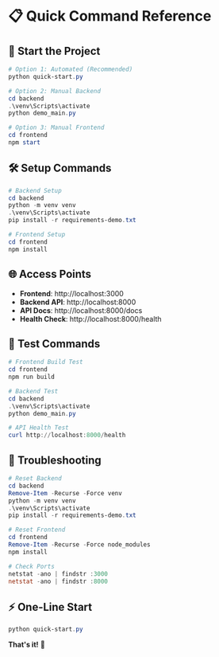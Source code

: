# 📋 Quick Command Reference

## 🚀 **Start the Project**
```powershell
# Option 1: Automated (Recommended)
python quick-start.py

# Option 2: Manual Backend
cd backend
.\venv\Scripts\activate
python demo_main.py

# Option 3: Manual Frontend
cd frontend
npm start
```

## 🛠️ **Setup Commands**
```powershell
# Backend Setup
cd backend
python -m venv venv
.\venv\Scripts\activate
pip install -r requirements-demo.txt

# Frontend Setup
cd frontend
npm install
```

## 🌐 **Access Points**
- **Frontend**: http://localhost:3000
- **Backend API**: http://localhost:8000
- **API Docs**: http://localhost:8000/docs
- **Health Check**: http://localhost:8000/health

## 🧪 **Test Commands**
```powershell
# Frontend Build Test
cd frontend
npm run build

# Backend Test
cd backend
.\venv\Scripts\activate
python demo_main.py

# API Health Test
curl http://localhost:8000/health
```

## 🔧 **Troubleshooting**
```powershell
# Reset Backend
cd backend
Remove-Item -Recurse -Force venv
python -m venv venv
.\venv\Scripts\activate
pip install -r requirements-demo.txt

# Reset Frontend
cd frontend
Remove-Item -Recurse -Force node_modules
npm install

# Check Ports
netstat -ano | findstr :3000
netstat -ano | findstr :8000
```

## ⚡ **One-Line Start**
```powershell
python quick-start.py
```
**That's it!** 🎉
